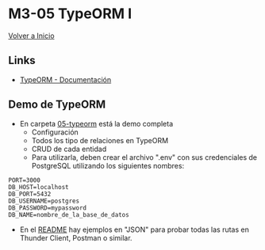 # M3-05 TypeORM I

[Volver a Inicio](../README.md)

## Links

- [TypeORM - Documentación](https://typeorm.io/)

## Demo de TypeORM

- En carpeta [05-typeorm](../../05-typeorm/) está la demo completa
  - Configuración
  - Todos los tipo de relaciones en TypeORM
  - CRUD de cada entidad
  - Para utilizarla, deben crear el archivo ".env" con sus credenciales de PostgreSQL utilizando los siguientes nombres:

```.env
PORT=3000
DB_HOST=localhost
DB_PORT=5432
DB_USERNAME=postgres
DB_PASSWORD=mypassword
DB_NAME=nombre_de_la_base_de_datos
```

- En el [README](../../05-typeorm/README.md) hay ejemplos en "JSON" para probar todas las rutas en Thunder Client, Postman o similar.
